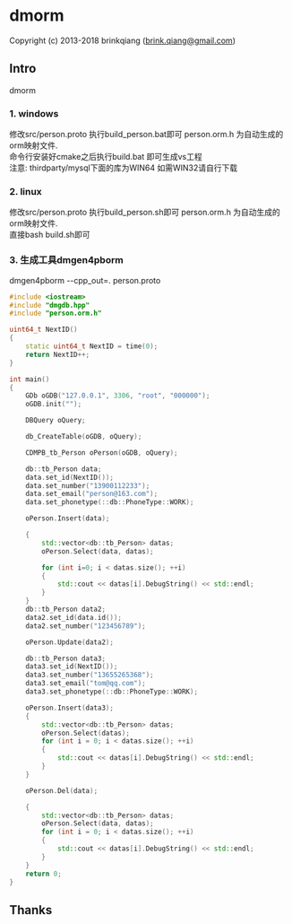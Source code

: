 # dmorm

Copyright (c) 2013-2018 brinkqiang (brink.qiang@gmail.com)

## Intro
dmorm

### 1. windows
修改src/person.proto 执行build_person.bat即可 person.orm.h 为自动生成的orm映射文件.  
命令行安装好cmake之后执行build.bat 即可生成vs工程  
注意: thirdparty/mysql下面的库为WIN64 如需WIN32请自行下载  
### 2. linux
修改src/person.proto 执行build_person.sh即可 person.orm.h 为自动生成的orm映射文件.  
直接bash build.sh即可  
### 3. 生成工具dmgen4pborm
dmgen4pborm --cpp_out=. person.proto

```cpp
#include <iostream>
#include "dmgdb.hpp"
#include "person.orm.h"

uint64_t NextID()
{
    static uint64_t NextID = time(0);
    return NextID++;
}

int main()
{
    GDb oGDB("127.0.0.1", 3306, "root", "000000");
    oGDB.init("");

    DBQuery oQuery;

    db_CreateTable(oGDB, oQuery);

    CDMPB_tb_Person oPerson(oGDB, oQuery);

    db::tb_Person data;
    data.set_id(NextID());
    data.set_number("13900112233");
    data.set_email("person@163.com");
    data.set_phonetype(::db::PhoneType::WORK);

    oPerson.Insert(data);

    {
        std::vector<db::tb_Person> datas;
        oPerson.Select(data, datas);

        for (int i=0; i < datas.size(); ++i)
        {
            std::cout << datas[i].DebugString() << std::endl;
        }
    }
    db::tb_Person data2;
    data2.set_id(data.id());
    data2.set_number("123456789");

    oPerson.Update(data2);

    db::tb_Person data3;
    data3.set_id(NextID());
    data3.set_number("13655265368");
    data3.set_email("tom@qq.com");
    data3.set_phonetype(::db::PhoneType::WORK);

    oPerson.Insert(data3);
    {
        std::vector<db::tb_Person> datas;
        oPerson.Select(datas);
        for (int i = 0; i < datas.size(); ++i)
        {
            std::cout << datas[i].DebugString() << std::endl;
        }
    }

    oPerson.Del(data);

    {
        std::vector<db::tb_Person> datas;
        oPerson.Select(data, datas);
        for (int i = 0; i < datas.size(); ++i)
        {
            std::cout << datas[i].DebugString() << std::endl;
        }
    }
    return 0;
}

```

## Thanks
